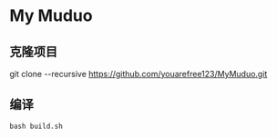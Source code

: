 # My Muduo

## 克隆项目
git clone --recursive https://github.com/youarefree123/MyMuduo.git

## 编译

```shell
bash build.sh
```
